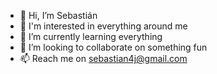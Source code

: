 - 👋 Hi, I’m Sebastián
- 👀 I'm interested in everything around me
- 🌱 I’m currently learning everything
- 💞️ I’m looking to collaborate on something fun
- 📫 Reach me on sebastian4j@gmail.com

<!---
sebastian4j/sebastian4j is a ✨ special ✨ repository because its `README.md` (this file) appears on your GitHub profile.
You can click the Preview link to take a look at your changes.
--->

